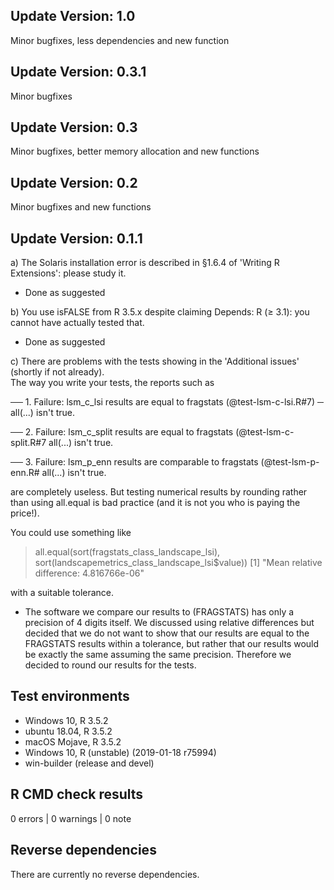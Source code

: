 ## Update Version: 1.0
Minor bugfixes, less dependencies and new function

## Update Version: 0.3.1
Minor bugfixes

## Update Version: 0.3
Minor bugfixes, better memory allocation and new functions

## Update Version: 0.2
Minor bugfixes and new functions

## Update Version: 0.1.1
a) The Solaris installation error is described in §1.6.4 of 'Writing R 
Extensions': please study it.

* Done as suggested

b) You use isFALSE from R 3.5.x despite claiming Depends: R (≥ 3.1): you 
cannot have actually tested that.

* Done as suggested

c) There are problems with the tests showing in the 'Additional issues' (shortly if not already).  
The way you write your tests, the reports such as

── 1. Failure: lsm_c_lsi results are equal to fragstats (@test-lsm-c-lsi.R#7)  ─
 all(...) isn't true.

 ── 2. Failure: lsm_c_split results are equal to fragstats (@test-lsm-c-split.R#7
 all(...) isn't true.

 ── 3. Failure: lsm_p_enn results are comparable to fragstats (@test-lsm-p-enn.R#
 all(...) isn't true.

are completely useless. But testing numerical results by rounding rather than using all.equal 
is bad practice (and it is not you who is paying the price!).

You could use something like

> all.equal(sort(fragstats_class_landscape_lsi), sort(landscapemetrics_class_landscape_lsi$value))
[1] "Mean relative difference: 4.816766e-06"

with a suitable tolerance.

* The software we compare our results to (FRAGSTATS) has only a precision of 4 digits itself. We discussed using relative differences but decided that we do not want to show that our results are equal to the FRAGSTATS results within a tolerance, but rather that our results would be exactly the same assuming the same precision. Therefore we decided to round our results for the tests.


## Test environments
* Windows 10, R 3.5.2
* ubuntu 18.04, R 3.5.2
* macOS Mojave, R 3.5.2
* Windows 10, R (unstable) (2019-01-18 r75994)
* win-builder (release and devel)

## R CMD check results

0 errors | 0 warnings | 0 note

## Reverse dependencies

There are currently no reverse dependencies.
